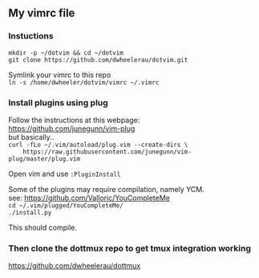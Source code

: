 ## My vimrc file
### Instuctions  
`mkdir -p ~/dotvim && cd ~/dotvim`  
`git clone https://github.com/dwheelerau/dotvim.git`  

Symlink your vimrc to this repo  
`ln -s /home/dwheeler/dotvim/vimrc ~/.vimrc`  

### Install plugins using plug  
Follow the instructions at this webpage:  
https://github.com/junegunn/vim-plug  
but basically..  
`curl -fLo ~/.vim/autoload/plug.vim --create-dirs \`  
`    https://raw.githubusercontent.com/junegunn/vim-plug/master/plug.vim`  

Open vim and use `:PluginInstall`  

Some of the plugins may require compilation, namely YCM.  
see: https://github.com/Valloric/YouCompleteMe  
`cd ~/.vim/plugged/YouCompleteMe/`  
`./install.py`  

This should compile.

### Then clone the dottmux repo to get tmux integration working  
https://github.com/dwheelerau/dottmux  
